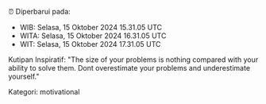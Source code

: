 ⏰ Diperbarui pada:
- WIB: Selasa, 15 Oktober 2024 15.31.05 UTC
- WITA: Selasa, 15 Oktober 2024 16.31.05 UTC
- WIT: Selasa, 15 Oktober 2024 17.31.05 UTC

Kutipan Inspiratif:
"The size of your problems is nothing compared with your ability to solve them. Dont overestimate your problems and underestimate yourself."


Kategori: motivational

